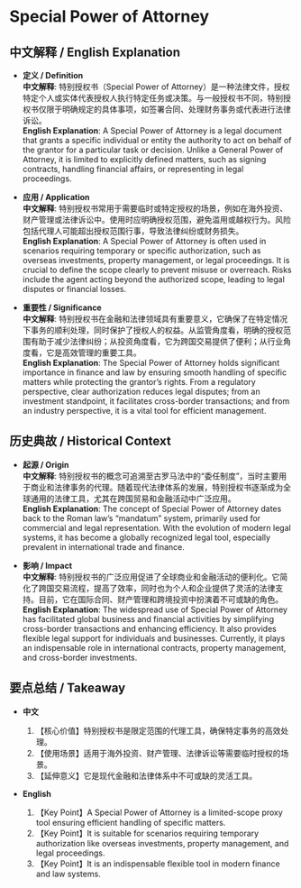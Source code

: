 # Special Power of Attorney

## 中文解释 / English Explanation

* **定义 / Definition**  
  **中文解释**: 特别授权书（Special Power of Attorney）是一种法律文件，授权特定个人或实体代表授权人执行特定任务或决策。与一般授权书不同，特别授权书仅限于明确规定的具体事项，如签署合同、处理财务事务或代表进行法律诉讼。  
  **English Explanation**: A Special Power of Attorney is a legal document that grants a specific individual or entity the authority to act on behalf of the grantor for a particular task or decision. Unlike a General Power of Attorney, it is limited to explicitly defined matters, such as signing contracts, handling financial affairs, or representing in legal proceedings.

* **应用 / Application**  
  **中文解释**: 特别授权书常用于需要临时或特定授权的场景，例如在海外投资、财产管理或法律诉讼中。使用时应明确授权范围，避免滥用或越权行为。风险包括代理人可能超出授权范围行事，导致法律纠纷或财务损失。  
  **English Explanation**: A Special Power of Attorney is often used in scenarios requiring temporary or specific authorization, such as overseas investments, property management, or legal proceedings. It is crucial to define the scope clearly to prevent misuse or overreach. Risks include the agent acting beyond the authorized scope, leading to legal disputes or financial losses.

* **重要性 / Significance**  
  **中文解释**: 特别授权书在金融和法律领域具有重要意义，它确保了在特定情况下事务的顺利处理，同时保护了授权人的权益。从监管角度看，明确的授权范围有助于减少法律纠纷；从投资角度看，它为跨国交易提供了便利；从行业角度看，它是高效管理的重要工具。  
  **English Explanation**: The Special Power of Attorney holds significant importance in finance and law by ensuring smooth handling of specific matters while protecting the grantor’s rights. From a regulatory perspective, clear authorization reduces legal disputes; from an investment standpoint, it facilitates cross-border transactions; and from an industry perspective, it is a vital tool for efficient management.

## 历史典故 / Historical Context

* **起源 / Origin**  
  **中文解释**: 特别授权书的概念可追溯至古罗马法中的“委任制度”，当时主要用于商业和法律事务的代理。随着现代法律体系的发展，特别授权书逐渐成为全球通用的法律工具，尤其在跨国贸易和金融活动中广泛应用。  
  **English Explanation**: The concept of Special Power of Attorney dates back to the Roman law’s “mandatum” system, primarily used for commercial and legal representation. With the evolution of modern legal systems, it has become a globally recognized legal tool, especially prevalent in international trade and finance.

* **影响 / Impact**  
  **中文解释**: 特别授权书的广泛应用促进了全球商业和金融活动的便利化。它简化了跨国交易流程，提高了效率，同时也为个人和企业提供了灵活的法律支持。目前，它在国际合同、财产管理和跨境投资中扮演着不可或缺的角色。  
  **English Explanation**: The widespread use of Special Power of Attorney has facilitated global business and financial activities by simplifying cross-border transactions and enhancing efficiency. It also provides flexible legal support for individuals and businesses. Currently, it plays an indispensable role in international contracts, property management, and cross-border investments.

## 要点总结 / Takeaway

* **中文**  
  1. 【核心价值】特别授权书是限定范围的代理工具，确保特定事务的高效处理。  
  2. 【使用场景】适用于海外投资、财产管理、法律诉讼等需要临时授权的场景。  
  3. 【延伸意义】它是现代金融和法律体系中不可或缺的灵活工具。

* **English**  
  1. 【Key Point】A Special Power of Attorney is a limited-scope proxy tool ensuring efficient handling of specific matters.  
  2. 【Key Point】It is suitable for scenarios requiring temporary authorization like overseas investments, property management, and legal proceedings.  
  3. 【Key Point】It is an indispensable flexible tool in modern finance and law systems.